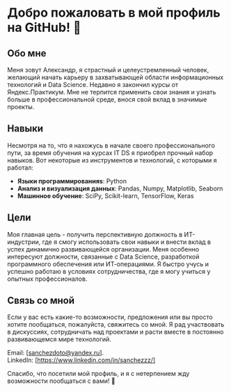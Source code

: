 # Добро пожаловать в мой профиль на GitHub! 👋

## Обо мне
Меня зовут Александр, я страстный и целеустремленный человек, желающий начать карьеру в захватывающей области информационных технологий и Data Science. Недавно я закончил курсы от Яндекс.Практикум. Мне не терпится применить свои знания и узнать больше в профессиональной среде, внося свой вклад в значимые проекты.

## Навыки
Несмотря на то, что я нахожусь в начале своего профессионального пути, за время обучения на курсах IT DS я приобрел прочный набор навыков. Вот некоторые из инструментов и технологий, с которыми я работал:

- **Языки программированияs**: Python
- **Анализ и визуализация данных**: Pandas, Numpy, Matplotlib, Seaborn
- **Машинное обучение**: SciPy, Scikit-learn, TensorFlow, Keras

## Цели
Моя главная цель - получить перспективную должность в ИТ-индустрии, где я смогу использовать свои навыки и внести вклад в успех динамично развивающейся организации. Меня особенно интересуют должности, связанные с Data Science, разработкой программного обеспечения или ИТ-операциями. Я быстро учусь и успешно работаю в условиях сотрудничества, где я могу учиться у опытных профессионалов.

## Связь со мной
Если у вас есть какие-то возможности, предложения или вы просто хотите пообщаться, пожалуйста, свяжитесь со мной. Я рад участвовать в дискуссиях, сотрудничать над проектами и расти вместе в постоянно развивающемся мире технологий.

Email: [sanchezdoto@yandex.ru].     
LinkedIn: [https://www.linkedin.com/in/sanchezzz/]     

Спасибо, что посетили мой профиль, и я с нетерпением жду возможности пообщаться с вами! 🌟
